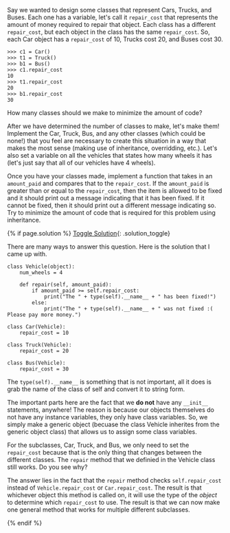 Say we wanted to design some classes that represent Cars, Trucks, and Buses. Each one has a variable, let's call it `repair_cost` that represents the amount of money required to repair that object. Each class has a different `repair_cost`, but each object in the class has the same `repair_cost`. So, each Car object has a `repair_cost` of 10, Trucks cost 20, and Buses cost 30.

    >>> c1 = Car()
    >>> t1 = Truck()
    >>> b1 = Bus()
    >>> c1.repair_cost
    10
    >>> t1.repair_cost
    20
    >>> b1.repair_cost
    30

How many classes should we make to minimize the amount of code?

After we have determined the number of classes to make, let's make them! Implement the Car, Truck, Bus, and any other classes (which could be none!) that you feel are necessary to create this situation in a way that makes the most sense (making use of inheritance, overridding, etc.). Let's also set a variable on all the vehicles that states how many wheels it has (let's just say that all of our vehicles have 4 wheels).

Once you have your classes made, implement a function that takes in an `amount_paid` and compares that to the `repair_cost`. If the `amount_paid` is greater than or equal to the `repair_cost`, then the item is allowed to be fixed and it should print out a message indicating that it has been fixed. If it cannot be fixed, then it should print out a different message indicating so. Try to minimize the amount of code that is required for this problem using inheritance.

{% if page.solution %}
[Toggle Solution](#solution){: .solution_toggle}

<div class="solution" markdown="1">
There are many ways to answer this question. Here is the solution that I came up with.

    class Vehicle(object):
        num_wheels = 4

        def repair(self, amount_paid):
            if amount_paid >= self.repair_cost:
                print("The " + type(self).__name__ + " has been fixed!")
            else:
                print("The " + type(self).__name__ + " was not fixed :( Please pay more money.")

    class Car(Vehicle):
        repair_cost = 10

    class Truck(Vehicle):
        repair_cost = 20

    class Bus(Vehicle):
        repair_cost = 30

The `type(self).__name__` is something that is not important, all it does is grab the name of the class of self and convert it to string form. 

The important parts here are the fact that we __do not__ have any `__init__` statements, anywhere! The reason is because our objects themselves do not have any instance variables, they only have class variables. So, we simply make a generic object (becuase the class Vehicle inherites from the generic object class) that allows us to assign some class variables.

For the subclasses, Car, Truck, and Bus, we only need to set the `repair_cost` because that is the only thing that changes between the different classes. The `repair` method that we definied in the Vehicle class still works. Do you see why?

The answer lies in the fact that the `repair` method checks `self.repair_cost` instead of `Vehicle.repair_cost` or `Car.repair_cost`. The result is that whichever object this method is called on, it will use the type of the _object_ to determine which `repair_cost` to use. The result is that we can now make one general method that works for multiple different subclasses.
</div>
{% endif %}
